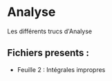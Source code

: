 # Analyse

Les différents trucs d'Analyse

## Fichiers presents :
- Feuille 2 : Intégrales impropres

